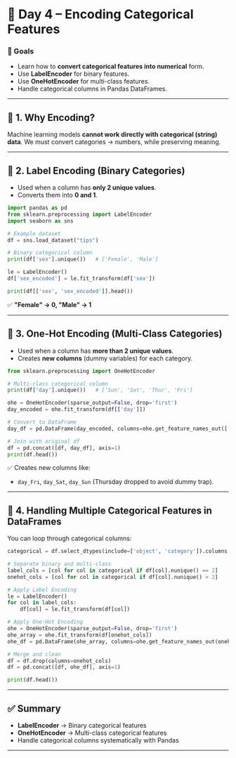 # 📘 Day 4 – Encoding Categorical Features

### 🎯 Goals

* Learn how to **convert categorical features into numerical** form.
* Use **LabelEncoder** for binary features.
* Use **OneHotEncoder** for multi-class features.
* Handle categorical columns in Pandas DataFrames.

---

## 🔹 1. Why Encoding?

Machine learning models **cannot work directly with categorical (string) data**.
We must convert categories → numbers, while preserving meaning.

---

## 🔹 2. Label Encoding (Binary Categories)

* Used when a column has **only 2 unique values**.
* Converts them into **0 and 1**.

```python
import pandas as pd
from sklearn.preprocessing import LabelEncoder
import seaborn as sns

# Example dataset
df = sns.load_dataset("tips")

# Binary categorical column
print(df['sex'].unique())   # ['Female', 'Male']

le = LabelEncoder()
df['sex_encoded'] = le.fit_transform(df['sex'])

print(df[['sex', 'sex_encoded']].head())
```

✅ **"Female" → 0, "Male" → 1**

---

## 🔹 3. One-Hot Encoding (Multi-Class Categories)

* Used when a column has **more than 2 unique values**.
* Creates **new columns** (dummy variables) for each category.

```python
from sklearn.preprocessing import OneHotEncoder

# Multi-class categorical column
print(df['day'].unique())   # ['Sun', 'Sat', 'Thur', 'Fri']

ohe = OneHotEncoder(sparse_output=False, drop='first')  
day_encoded = ohe.fit_transform(df[['day']])

# Convert to DataFrame
day_df = pd.DataFrame(day_encoded, columns=ohe.get_feature_names_out(['day']), index=df.index)

# Join with original df
df = pd.concat([df, day_df], axis=1)
print(df.head())
```

✅ Creates new columns like:

* `day_Fri`, `day_Sat`, `day_Sun` (Thursday dropped to avoid dummy trap).

---

## 🔹 4. Handling Multiple Categorical Features in DataFrames

You can loop through categorical columns:

```python
categorical = df.select_dtypes(include=['object', 'category']).columns.tolist()

# Separate binary and multi-class
label_cols = [col for col in categorical if df[col].nunique() == 2]
onehot_cols = [col for col in categorical if df[col].nunique() > 2]

# Apply Label Encoding
le = LabelEncoder()
for col in label_cols:
    df[col] = le.fit_transform(df[col])

# Apply One-Hot Encoding
ohe = OneHotEncoder(sparse_output=False, drop='first')
ohe_array = ohe.fit_transform(df[onehot_cols])
ohe_df = pd.DataFrame(ohe_array, columns=ohe.get_feature_names_out(onehot_cols), index=df.index)

# Merge and clean
df = df.drop(columns=onehot_cols)
df = pd.concat([df, ohe_df], axis=1)

print(df.head())
```

---

## ✅ Summary

* **LabelEncoder** → Binary categorical features
* **OneHotEncoder** → Multi-class categorical features
* Handle categorical columns systematically with Pandas

---
